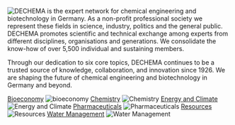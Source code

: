 ![DECHEMA](https://upload.wikimedia.org/wikipedia/de/thumb/9/91/DECHEMA_Logo.svg/1920px-DECHEMA_Logo.svg.png)
is the expert network for chemical engineering and biotechnology in Germany. As a non-profit professional society we represent these fields in science, industry, politics and the general public. DECHEMA promotes scientific and technical exchange among experts from different disciplines, organisations and generations. We consolidate the know-how of over 5,500 individual and sustaining members.

Through our dedication to six core topics, DECHEMA continues to be a trusted source of knowledge, collaboration, and innovation since 1926. We are shaping the future of chemical engineering and biotechnology in Germany and beyond.

[Bioeconomy](https://dechema.de/en/bioeconomy.html)
![bioeconomy](https://dechema.de/en/bioeconomy-height-150-width-1920/_/DEC_Web-Grafik-Fokusthemen_1920x150px__Bio.png)
[Chemistry](https://dechema.de/en/chemistry.html)
![Chemistry](https://dechema.de/en/chemistry-height-150-width-1920/_/DEC_Web-Grafik-Fokusthemen_1920x150px__Chemie.png)
[Energy and Climate](https://dechema.de/en/energyandclimate.html)    
![Energy and Climate](https://dechema.de/en/energyandclimate-height-150-width-1920/_/DEC_Web-Grafik-Fokusthemen_1920x150px__Energie.png)
[Pharmaceuticals](https://dechema.de/en/pharma.html)
![Pharmaceuticals](https://dechema.de/en/pharma-height-150-width-1920/_/DEC_Web-Grafik-Fokusthemen_1920x150px__Pharma.png)
[Resources](https://dechema.de/en/rohstoffe.html)
![Resources](https://dechema.de/en/rohstoffe-height-150-width-1920/_/DEC_Web-Grafik-Fokusthemen_1920x150px__Rohstoffe.png)
[Water Management](https://dechema.de/en/watermanagement.html)
![Water Management](https://dechema.de/en/watermanagement-height-150-width-1920/_/DEC_Web-Grafik-Fokusthemen_1920x150px__Wasser.png)
